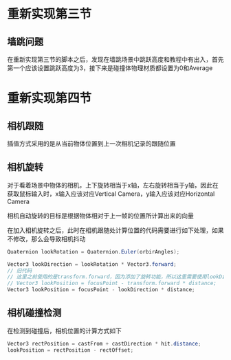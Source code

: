 # 重新实现第三节

## 墙跳问题
在重新实现第三节的脚本之后，发现在墙跳场景中跳跃高度和教程中有出入，首先第一个应该设置跳跃高度为3，接下来是碰撞体物理材质都设置为0和Average

# 重新实现第四节

## 相机跟随
插值方式采用的是从当前物体位置到上一次相机记录的跟随位置

## 相机旋转
对于看着场景中物体的相机，上下旋转相当于x轴，左右旋转相当于y轴，因此在获取鼠标输入时，x输入应该对应Vertical Camera，y输入应该对应Horizontal Camera

相机自动旋转的目标是根据物体相对于上一帧的位置所计算出来的向量

在加入相机旋转之后，此时在相机跟随处计算位置的代码需要进行如下处理，如果不修改，那么会导致相机抖动
```csharp
Quaternion lookRotation = Quaternion.Euler(orbirAngles);

Vector3 lookDirection = lookRotation * Vector3.forward;
// 旧代码
// 这里之前使用的是transform.forward，因为添加了旋转功能，所以这里需要使用lookDirection
// Vector3 lookPosition = focusPoint - transform.forward * distance;
Vector3 lookPosition = focusPoint - lookDirection * distance;
```

## 相机碰撞检测

在检测到碰撞后，相机位置的计算方式如下
```csharp
Vector3 rectPosition = castFrom + castDirection * hit.distance;
lookPosition = rectPosition - rectOffset;
```